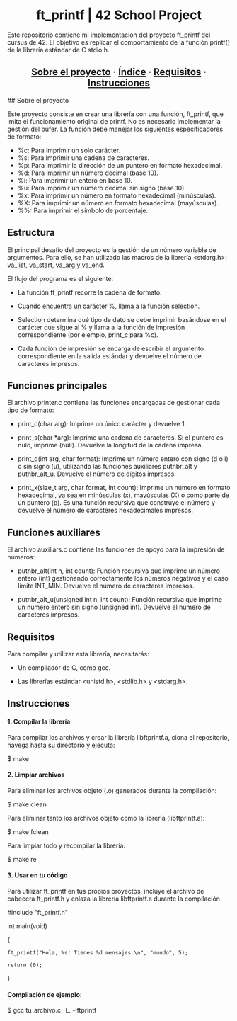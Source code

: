 <h1 align="center">ft_printf | 42 School Project</h1>

Este repositorio contiene mi implementación del proyecto ft_printf del cursus de 42. El objetivo es replicar el comportamiento de la función printf() de la librería estándar de C stdio.h.

<h2 align="center">
    <a href="#sobre-el-proyecto">Sobre el proyecto</a>
    <span> · </span>
    <a href="#índice">Índice</a>
    <span> · </span>
    <a href="#requisitos">Requisitos</a>
    <span> · </span>
    <a href="#instrucciones">Instrucciones</a>
</h2>
## Sobre el proyecto

Este proyecto consiste en crear una librería con una función, ft_printf, que imita el funcionamiento original de printf. No es necesario implementar la gestión del búfer. La función debe manejar los siguientes especificadores de formato:
* %c: Para imprimir un solo carácter.
* %s: Para imprimir una cadena de caracteres.
* %p: Para imprimir la dirección de un puntero en formato hexadecimal.
* %d: Para imprimir un número decimal (base 10).
* %i: Para imprimir un entero en base 10.
* %u: Para imprimir un número decimal sin signo (base 10).
* %x: Para imprimir un número en formato hexadecimal (minúsculas).
* %X: Para imprimir un número en formato hexadecimal (mayúsculas).
* %%: Para imprimir el símbolo de porcentaje.

## Estructura

El principal desafío del proyecto es la gestión de un número variable de argumentos. Para ello, se han utilizado las macros de la librería <stdarg.h>: va_list, va_start, va_arg y va_end.

El flujo del programa es el siguiente:

* La función ft_printf recorre la cadena de formato.

* Cuando encuentra un carácter %, llama a la función selection.

* Selection determina qué tipo de dato se debe imprimir basándose en el carácter que sigue al % y llama a la función de impresión correspondiente (por ejemplo, print_c para %c).

* Cada función de impresión se encarga de escribir el argumento correspondiente en la salida estándar y devuelve el número de caracteres impresos.

## Funciones principales

El archivo printer.c contiene las funciones encargadas de gestionar cada tipo de formato:

* print_c(char arg): Imprime un único carácter y devuelve 1.

* print_s(char *arg): Imprime una cadena de caracteres. Si el puntero es nulo, imprime (null). Devuelve la longitud de la cadena impresa.

* print_d(int arg, char format): Imprime un número entero con signo (d o i) o sin signo (u), utilizando las funciones auxiliares putnbr_alt y putnbr_alt_u. Devuelve el número de dígitos impresos.

* print_x(size_t arg, char format, int count): Imprime un número en formato hexadecimal, ya sea en minúsculas (x), mayúsculas (X) o como parte de un puntero (p). Es una función recursiva que construye el número y devuelve el número de caracteres hexadecimales impresos.

## Funciones auxiliares

El archivo auxiliars.c contiene las funciones de apoyo para la impresión de números:

* putnbr_alt(int n, int count): Función recursiva que imprime un número entero (int) gestionando correctamente los números negativos y el caso límite INT_MIN. Devuelve el número de caracteres impresos.

* putnbr_alt_u(unsigned int n, int count): Función recursiva que imprime un número entero sin signo (unsigned int). Devuelve el número de caracteres impresos.

## Requisitos

Para compilar y utilizar esta librería, necesitarás:

* Un compilador de C, como gcc.

* Las librerías estándar <unistd.h>, <stdlib.h> y <stdarg.h>.

## Instrucciones
#### 1. Compilar la librería

Para compilar los archivos y crear la librería libftprintf.a, clona el repositorio, navega hasta su directorio y ejecuta:

$ make

#### 2. Limpiar archivos

Para eliminar los archivos objeto (.o) generados durante la compilación:

$ make clean

Para eliminar tanto los archivos objeto como la librería (libftprintf.a):

$ make fclean

Para limpiar todo y recompilar la librería:

$ make re

#### 3. Usar en tu código

Para utilizar ft_printf en tus propios proyectos, incluye el archivo de cabecera ft_printf.h y enlaza la librería libftprintf.a durante la compilación.

#include "ft_printf.h"

int main(void)

{

    ft_printf("Hola, %s! Tienes %d mensajes.\n", "mundo", 5);
    
    return (0);
    
}

#### Compilación de ejemplo:

$ gcc tu_archivo.c -L. -lftprintf


